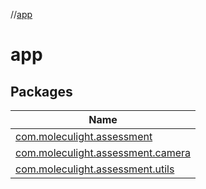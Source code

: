 //[app](index.md)



# app  


## Packages  
  
|  Name | 
|---|
| <a name="com.moleculight.assessment////PointingToDeclaration/"></a>[com.moleculight.assessment](app/com.moleculight.assessment/index.md)|
| <a name="com.moleculight.assessment.camera////PointingToDeclaration/"></a>[com.moleculight.assessment.camera](app/com.moleculight.assessment.camera/index.md)|
| <a name="com.moleculight.assessment.utils////PointingToDeclaration/"></a>[com.moleculight.assessment.utils](app/com.moleculight.assessment.utils/index.md)|

